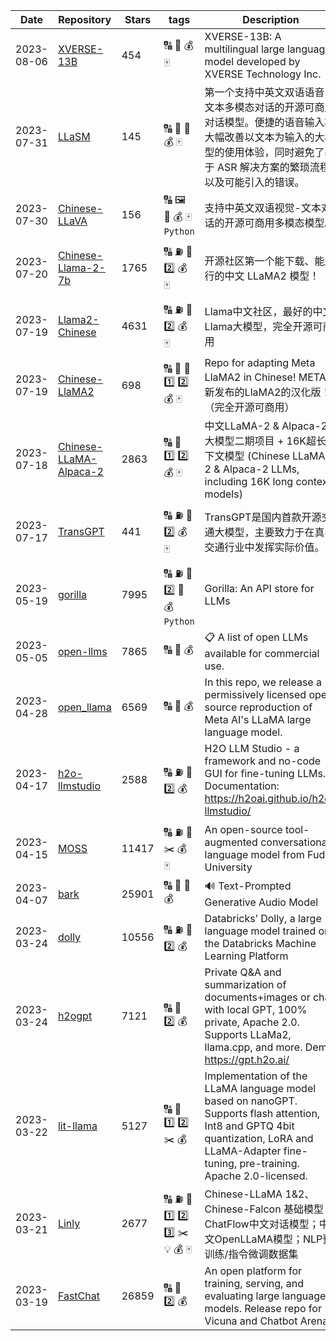 | Date | Repository | Stars | tags |  Description  |
|------------|---------|-------|-------------|-------------|
| 2023-08-06 | [XVERSE-13B](https://github.com/xverse-ai/XVERSE-13B) | 454 | 🔠 🚌 💰 🀄  | XVERSE-13B: A multilingual large language model developed by XVERSE Technology Inc. |
| 2023-07-31 | [LLaSM](https://github.com/LinkSoul-AI/LLaSM) | 145 | 🔠 🎵 🚌 💰 🀄  | 第一个支持中英文双语语音-文本多模态对话的开源可商用对话模型。便捷的语音输入将大幅改善以文本为输入的大模型的使用体验，同时避免了基于 ASR 解决方案的繁琐流程以及可能引入的错误。 |
| 2023-07-30 | [Chinese-LLaVA](https://github.com/LinkSoul-AI/Chinese-LLaVA) | 156 | 🔠 🖼️ 🔨 💰 🀄 `Python`  | 支持中英文双语视觉-文本对话的开源可商用多模态模型。 |
| 2023-07-20 | [Chinese-Llama-2-7b](https://github.com/LinkSoul-AI/Chinese-Llama-2-7b) | 1765 | 🔠 ⛽ 🚌 2️⃣ 💰 🀄  | 开源社区第一个能下载、能运行的中文 LLaMA2 模型！ |
| 2023-07-19 | [Llama2-Chinese](https://github.com/FlagAlpha/Llama2-Chinese) | 4631 | 🔠 ⛽ 🚌 2️⃣ 💰 🀄  | Llama中文社区，最好的中文Llama大模型，完全开源可商用 |
| 2023-07-19 | [Chinese-LlaMA2](https://github.com/michael-wzhu/Chinese-LlaMA2) | 698 | 🔠 🚌 🚕 1️⃣ 2️⃣ 💰 🀄  | Repo for adapting Meta LlaMA2 in Chinese! META最新发布的LlaMA2的汉化版！ （完全开源可商用） |
| 2023-07-18 | [Chinese-LLaMA-Alpaca-2](https://github.com/ymcui/Chinese-LLaMA-Alpaca-2) | 2863 | 🔠 🚌 1️⃣ 2️⃣ 💰 🀄  | 中文LLaMA-2 & Alpaca-2大模型二期项目 + 16K超长上下文模型 (Chinese LLaMA-2 & Alpaca-2 LLMs, including 16K long context models) |
| 2023-07-17 | [TransGPT](https://github.com/DUOMO/TransGPT) | 441 | 🔠 ⛽ 🚕 2️⃣ 💰 🀄  | TransGPT是国内首款开源交通大模型，主要致力于在真实交通行业中发挥实际价值。 |
| 2023-05-19 | [gorilla](https://github.com/ShishirPatil/gorilla) | 7995 | 🔠 ⛽ 🚌 2️⃣ 🔨 💰 `Python`  | Gorilla: An API store for LLMs |
| 2023-05-05 | [open-llms](https://github.com/eugeneyan/open-llms) | 7865 | 🔠 📝 💰  | 📋 A list of open LLMs available for commercial use. |
| 2023-04-28 | [open_llama](https://github.com/openlm-research/open_llama) | 6569 | 🔠 🚌 💰  | In this repo, we release a permissively licensed open source reproduction of Meta AI's LLaMA large language model. |
| 2023-04-17 | [h2o-llmstudio](https://github.com/h2oai/h2o-llmstudio) | 2588 | 🔠 ⛽ 🚌 2️⃣ 💰  | H2O LLM Studio - a framework and no-code GUI for fine-tuning LLMs. Documentation: https://h2oai.github.io/h2o-llmstudio/ |
| 2023-04-15 | [MOSS](https://github.com/OpenLMLab/MOSS) | 11417 | 🔠 ⛽ 🚌 ✂️ 💰 🀄  | An open-source tool-augmented conversational language model from Fudan University |
| 2023-04-07 | [bark](https://github.com/suno-ai/bark) | 25901 | 🔠 🎵 🚌 💰  | 🔊 Text-Prompted Generative Audio Model |
| 2023-03-24 | [dolly](https://github.com/databrickslabs/dolly) | 10556 | 🔠 ⛽ 🚌 2️⃣ 💰  | Databricks’ Dolly, a large language model trained on the Databricks Machine Learning Platform |
| 2023-03-24 | [h2ogpt](https://github.com/h2oai/h2ogpt) | 7121 | 🔠 🚌 2️⃣ 💰  | Private Q&A and summarization of documents+images or chat with local GPT, 100% private, Apache 2.0. Supports LLaMa2, llama.cpp, and more. Demo: https://gpt.h2o.ai/ |
| 2023-03-22 | [lit-llama](https://github.com/Lightning-AI/lit-llama) | 5127 | 🔠 🚌 1️⃣ 2️⃣ ✂️ 💰  | Implementation of the LLaMA language model based on nanoGPT. Supports flash attention, Int8 and GPTQ 4bit quantization, LoRA and LLaMA-Adapter fine-tuning, pre-training. Apache 2.0-licensed. |
| 2023-03-21 | [Linly](https://github.com/CVI-SZU/Linly) | 2677 | 🔠 ⛽ 🚌 1️⃣ 2️⃣ 3️⃣ ✂️ 💡 💰 🀄  | Chinese-LLaMA 1&2、Chinese-Falcon 基础模型；ChatFlow中文对话模型；中文OpenLLaMA模型；NLP预训练/指令微调数据集 |
| 2023-03-19 | [FastChat](https://github.com/lm-sys/FastChat) | 26859 | 🔠 🚌 2️⃣ 💰  | An open platform for training, serving, and evaluating large language models. Release repo for Vicuna and Chatbot Arena. |
